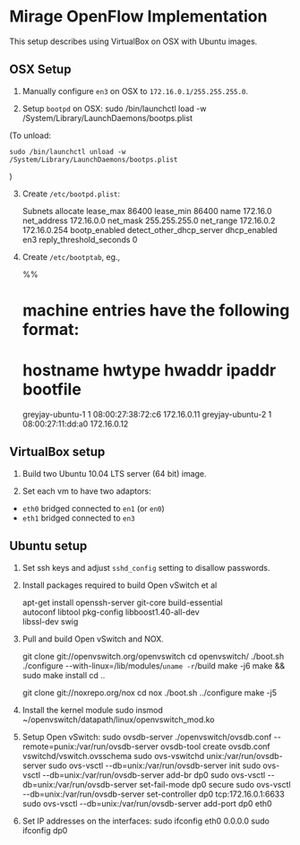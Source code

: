 Mirage OpenFlow Implementation
==============================

This setup describes using VirtualBox on OSX with Ubuntu images.


OSX Setup
---------

1. Manually configure `en3` on OSX to `172.16.0.1/255.255.255.0`.

2. Setup `bootpd` on OSX:
    sudo /bin/launchctl load -w /System/Library/LaunchDaemons/bootps.plist

(To unload:

    sudo /bin/launchctl unload -w /System/Library/LaunchDaemons/bootps.plist
)

3. Create `/etc/bootpd.plist`:

    <?xml version="1.0" encoding="UTF-8"?>
    <!DOCTYPE plist PUBLIC "-//Apple//DTD PLIST 1.0//EN" "http://www.apple.com/DTDs/PropertyList-1.0.dtd">
    <plist version="1.0">
    <dict>
    	<key>Subnets</key>
    	<array>
    		<dict>
    			<key>allocate</key>
    			<true/>
    			<key>lease_max</key>
    			<integer>86400</integer>
    			<key>lease_min</key>
    			<integer>86400</integer>
    			<key>name</key>
    			<string>172.16.0</string>
    			<key>net_address</key>
    			<string>172.16.0.0</string>
    			<key>net_mask</key>
    			<string>255.255.255.0</string>
    			<key>net_range</key>
    			<array>
    				<string>172.16.0.2</string>
    				<string>172.16.0.254</string>
    			</array>
    		</dict>
    	</array>
    	<key>bootp_enabled</key>
    	<false/>
    	<key>detect_other_dhcp_server</key>
    	<false/>
    	<key>dhcp_enabled</key>
    	<array>
    		<string>en3</string>
    	</array>
    	<key>reply_threshold_seconds</key>
    	<integer>0</integer>
    </dict>
    </plist>
    
4. Create `/etc/bootptab`, eg.,
    
    %%
    # machine entries have the following format:
    #
    # hostname        hwtype  hwaddr            ipaddr     bootfile
    greyjay-ubuntu-1  1       08:00:27:38:72:c6 172.16.0.11
    greyjay-ubuntu-2  1       08:00:27:11:dd:a0 172.16.0.12


VirtualBox setup
----------------

1. Build two Ubuntu 10.04 LTS server (64 bit) image. 

2. Set each vm to have two adaptors:
+ `eth0` bridged connected to `en1` (or `en0`)
+ `eth1` bridged connected to `en3`


Ubuntu setup
------------

1. Set ssh keys and adjust `sshd_config` setting to disallow passwords.

2. Install packages required to build Open vSwitch et al

     apt-get install openssh-server git-core build-essential \
         autoconf libtool pkg-config libboost1.40-all-dev \
         libssl-dev swig

3. Pull and build Open vSwitch and NOX.

     git clone git://openvswitch.org/openvswitch
     cd openvswitch/
     ./boot.sh 
     ./configure --with-linux=/lib/modules/`uname -r`/build
     make -j6
     make && sudo make install
     cd ..

     git clone git://noxrepo.org/nox
     cd nox
     ./boot.sh
     ../configure
     make -j5

4. Install the kernel module
    sudo insmod ~/openvswitch/datapath/linux/openvswitch_mod.ko

5. Setup Open vSwitch:
    sudo ovsdb-server ./openvswitch/ovsdb.conf --remote=punix:/var/run/ovsdb-server
    ovsdb-tool create ovsdb.conf vswitchd/vswitch.ovsschema
    sudo ovs-vswitchd unix:/var/run/ovsdb-server
    sudo ovs-vsctl --db=unix:/var/run/ovsdb-server init
    sudo ovs-vsctl --db=unix:/var/run/ovsdb-server add-br dp0
    sudo ovs-vsctl --db=unix:/var/run/ovsdb-server set-fail-mode dp0 secure
    sudo ovs-vsctl --db=unix:/var/run/ovsdb-server set-controller dp0 tcp:172.16.0.1:6633
    sudo ovs-vsctl --db=unix:/var/run/ovsdb-server add-port dp0 eth0

6. Set IP addresses on the interfaces:
    sudo ifconfig eth0 0.0.0.0
    sudo ifconfig dp0 <whatever-eth0-was>

